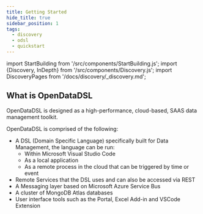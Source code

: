 ```yaml
---
title: Getting Started
hide_title: true
sidebar_position: 1
tags:
  - discovery
  - odsl
  - quickstart
---
```

import StartBuilding from '/src/components/StartBuilding.js';
import {Discovery, InDepth} from '/src/components/Discovery.js';
import DiscoveryPages from '/docs/discovery/_discovery.md';

<Discovery title="Getting Started" text="This discovery guide is a brief introduction to the features and ecosystem of OpenDataDSL." />

## What is OpenDataDSL

OpenDataDSL is designed as a high-performance, cloud-based, SAAS data management toolkit.

OpenDataDSL is comprised of the following:
* A DSL (Domain Specific Language) specifically built for Data Management, the language can be run:
    * Within Microsoft Visual Studio Code
    * As a local application
    * As a remote process in the cloud that can be triggered by time or event
* Remote Services that the DSL uses and can also be accessed via REST
* A Messaging layer based on Microsoft Azure Service Bus
* A cluster of MongoDB Atlas databases
* User interface tools such as the Portal, Excel Add-in and VSCode Extension

<DiscoveryPages />
